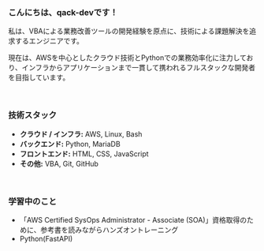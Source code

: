 <!--
**qack-dev/qack-dev** is a ✨ _special_ ✨ repository because its `README.md` (this file) appears on your GitHub profile.

Here are some ideas to get you started:

- 🔭 I’m currently working on ...
- 🌱 I’m currently learning ...
- 👯 I’m looking to collaborate on ...
- 🤔 I’m looking for help with ...
- 💬 Ask me about ...
- 📫 How to reach me: ...
- 😄 Pronouns: ...
- ⚡ Fun fact: ...
-->

### こんにちは、qack-devです！

私は、VBAによる業務改善ツールの開発経験を原点に、技術による課題解決を追求するエンジニアです。

現在は、AWSを中心としたクラウド技術とPythonでの業務効率化に注力しており、インフラからアプリケーションまで一貫して携われるフルスタックな開発者を目指しています。

<br/>

### 技術スタック

- **クラウド / インフラ:** AWS, Linux, Bash
- **バックエンド:** Python, MariaDB
- **フロントエンド:** HTML, CSS, JavaScript
- **その他:** VBA, Git, GitHub

<br/>

### 学習中のこと

- 「AWS Certified SysOps Administrator - Associate (SOA)」資格取得のために、参考書を読みながらハンズオントレーニング
- Python(FastAPI)
